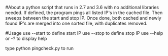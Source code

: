 #About
a python script that runs in 2.7 and 3.6 with no additional libraries needed.  If defined, the program pings all listed IP's in the cached file.  Then sweeps between the start and stop IP.  Once done, both cached and newly found IP's are merged into one sorted file, with duplicates removed.

#Usage
use --start to define start IP
use --stop to define stop IP
use --help or -? to display help

type python pingcheck.py <args> to run
